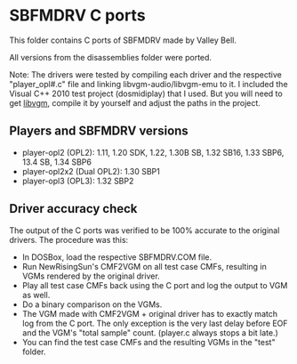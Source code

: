 # SBFMDRV C ports

This folder contains C ports of SBFMDRV made by Valley Bell.

All versions from the disassemblies folder were ported.


Note:
The drivers were tested by compiling each driver and the respective "player_opl#.c" file and linking libvgm-audio/libvgm-emu to it.
I included the Visual C++ 2010 test project (dosmidiplay) that I used.
But you will need to get [libvgm](https://github.com/ValleyBell/libvgm/), compile it by yourself and adjust the paths in the project.


## Players and SBFMDRV versions

- player-opl2 (OPL2): 1.11, 1.20 SDK, 1.22, 1.30B SB, 1.32 SB16, 1.33 SBP6, 13.4 SB, 1.34 SBP6
- player-opl2x2 (Dual OPL2): 1.30 SBP1
- player-opl3 (OPL3): 1.32 SBP2


## Driver accuracy check

The output of the C ports was verified to be 100% accurate to the original drivers.
The procedure was this:
- In DOSBox, load the respective SBFMDRV.COM file.
- Run NewRisingSun's CMF2VGM on all test case CMFs, resulting in VGMs rendered by the original driver.
- Play all test case CMFs back using the C port and log the output to VGM as well.
- Do a binary comparison on the VGMs.
- The VGM made with CMF2VGM + original driver has to exactly match log from the C port.
  The only exception is the very last delay before EOF and the VGM's "total sample" count. (player.c always stops a bit late.)
- You can find the test case CMFs and the resulting VGMs in the "test" folder.
